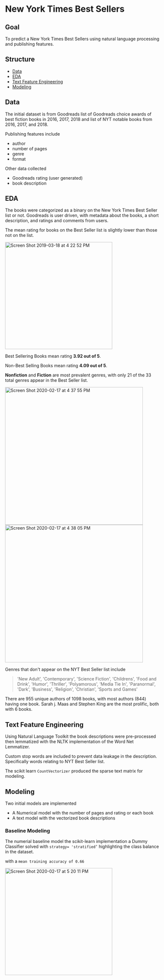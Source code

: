 # New York Times Best Sellers

## Goal

To predict a New York Times Best Sellers using natural language processing and publishing features.

## Structure
- [Data](#Data)
- [EDA](#EDA)
- [Text Feature Engineering](#Text-Feature-Engineering)
- [Modeling](#Modeling)


## <a name="Data"></a>Data

The initial dataset is from Goodreads list of Goodreads choice awards of best fiction books in 2016, 2017, 2018 and list of NYT notable books from 2016, 2017, and 2018. 

Publishing features include 
- author
- number of pages
- genre
- format

Other data collected
- Goodreads rating (user generated)
- book description

## <a name="EDA"></a>EDA

The books were categorized as a binary on the New York Times Best Seller list or not. 
Goodreads is user driven, with metadata about the books, a short description, and ratings and comments from users. 

The mean rating for books on the Best Seller list is slightly lower than those not on the list.

<img width="350" alt="Screen Shot 2019-03-18 at 4 22 52 PM" src="https://user-images.githubusercontent.com/39356742/54561159-5ddbfc00-499a-11e9-9180-9ca78da33443.png">


Best Sellering Books mean rating **3.92 out of 5**.

Non-Best Selling Books mean rating **4.09 out of 5**.

**Nonfiction** and **Fiction** are most prevalent genres, with only 21 of the 33 total genres appear in the Best Seller list.

<img width="450" alt="Screen Shot 2020-02-17 at 4 37 55 PM" src="https://user-images.githubusercontent.com/39356742/74688056-49087980-51a4-11ea-9a59-a022a76557fe.png">


<img width="450" alt="Screen Shot 2020-02-17 at 4 38 05 PM" src="https://user-images.githubusercontent.com/39356742/74688198-c8964880-51a4-11ea-90f8-40011d9f77a3.png">


Genres that don't appear on the NYT Best Seller list include
  
 >'New Adult', 'Contemporary', 'Science Fiction', 'Childrens', 'Food and Drink', 'Humor', 'Thriller', 'Polyamorous', 'Media Tie In', 'Paranormal', 'Dark', 'Business', 'Religion', 'Christian', 'Sports and Games'
 
 There are 955 unique authors of 1098 books, with most authors (844) having one book. Sarah j. Maas and Stephen King are the most prolific, both with 6 books.

## <a name="Text-Feature-Engineering"></a> Text Feature Engineering

Using Natural Language Toolkit the book descriptions were pre-processed then lemmatized with the NLTK implementation of the Word Net Lemmatizer.

Custom stop words are included to prevent data leakage in the description. Specifically words relating to NYT Best Seller list.

The scikit learn `CountVectorizer` produced the sparse text matrix for modeling.

## <a name="Modeling"></a> Modeling 

Two initial models are implemented 

- A Numerical model with the number of pages and rating or each book
- A text model with the vectorized book descriptions

### Baseline Modeling 

The numerial baseline model the scikit-learn implementation a Dummy Classifier solved with `strategy= 'stratified’` highlighting the class balance in the dataset. 

with a `mean training accuracy of 0.66`


<img width="350" alt="Screen Shot 2020-02-17 at 5 20 11 PM" src="https://user-images.githubusercontent.com/39356742/74690173-f92db080-51ab-11ea-985c-5428a7099103.png">


